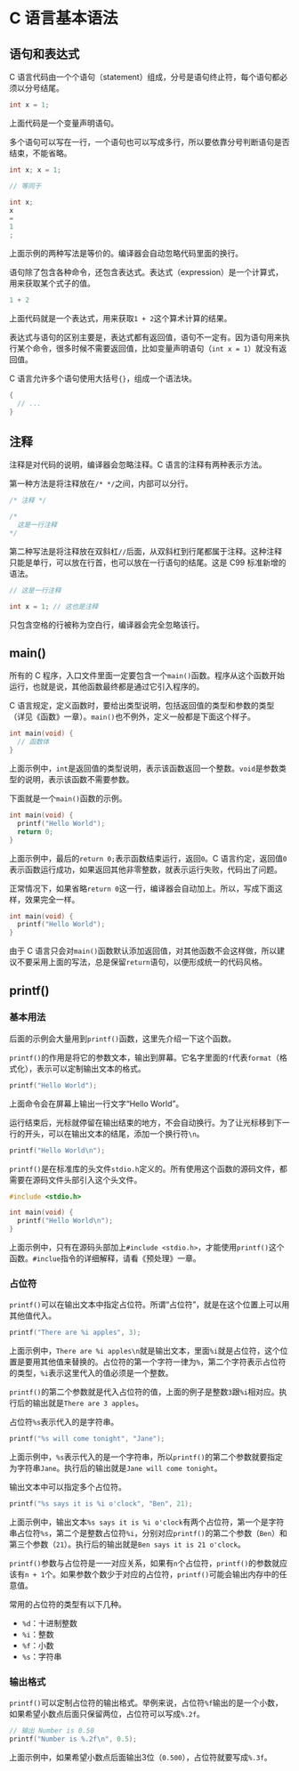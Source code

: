 # C 语言基本语法

## 语句和表达式

C 语言代码由一个个语句（statement）组成，分号是语句终止符，每个语句都必须以分号结尾。

```c
int x = 1;
```

上面代码是一个变量声明语句。

多个语句可以写在一行，一个语句也可以写成多行，所以要依靠分号判断语句是否结束，不能省略。

```c
int x; x = 1;

// 等同于

int x;
x
=
1
;
```

上面示例的两种写法是等价的。编译器会自动忽略代码里面的换行。

语句除了包含各种命令，还包含表达式。表达式（expression）是一个计算式，用来获取某个式子的值。

```c
1 + 2
```

上面代码就是一个表达式，用来获取`1 + 2`这个算术计算的结果。

表达式与语句的区别主要是，表达式都有返回值，语句不一定有。因为语句用来执行某个命令，很多时候不需要返回值，比如变量声明语句（`int x = 1`）就没有返回值。

C 语言允许多个语句使用大括号`{}`，组成一个语法块。

```c
{
  // ...
}
```

## 注释

注释是对代码的说明，编译器会忽略注释。C 语言的注释有两种表示方法。

第一种方法是将注释放在`/* */`之间，内部可以分行。

```c
/* 注释 */

/*
  这是一行注释
*/
```

第二种写法是将注释放在双斜杠`//`后面，从双斜杠到行尾都属于注释。这种注释只能是单行，可以放在行首，也可以放在一行语句的结尾。这是 C99 标准新增的语法。

```c
// 这是一行注释

int x = 1; // 这也是注释
```

只包含空格的行被称为空白行，编译器会完全忽略该行。

## main()

所有的 C 程序，入口文件里面一定要包含一个`main()`函数。程序从这个函数开始运行，也就是说，其他函数最终都是通过它引入程序的。

C 语言规定，定义函数时，要给出类型说明，包括返回值的类型和参数的类型（详见《函数》一章）。`main()`也不例外，定义一般都是下面这个样子。

```c
int main(void) {
  // 函数体
}
```

上面示例中，`int`是返回值的类型说明，表示该函数返回一个整数。`void`是参数类型的说明，表示该函数不需要参数。

下面就是一个`main()`函数的示例。

```c
int main(void) {
  printf("Hello World");
  return 0;
}
```

上面示例中，最后的`return 0;`表示函数结束运行，返回`0`。C 语言约定，返回值`0`表示函数运行成功，如果返回其他非零整数，就表示运行失败，代码出了问题。

正常情况下，如果省略`return 0`这一行，编译器会自动加上。所以，写成下面这样，效果完全一样。

```c
int main(void) {
  printf("Hello World");
}
```

由于 C 语言只会对`main()`函数默认添加返回值，对其他函数不会这样做，所以建议不要采用上面的写法，总是保留`return`语句，以便形成统一的代码风格。

## printf()

### 基本用法

后面的示例会大量用到`printf()`函数，这里先介绍一下这个函数。

`printf()`的作用是将它的参数文本，输出到屏幕。它名字里面的`f`代表`format`（格式化），表示可以定制输出文本的格式。

```c
printf("Hello World");
```

上面命令会在屏幕上输出一行文字“Hello World”。

运行结束后，光标就停留在输出结束的地方，不会自动换行。为了让光标移到下一行的开头，可以在输出文本的结尾，添加一个换行符`\n`。

```c
printf("Hello World\n");
```

`printf()`是在标准库的头文件`stdio.h`定义的。所有使用这个函数的源码文件，都需要在源码文件头部引入这个头文件。

```c
#include <stdio.h>

int main(void) {
  printf("Hello World\n");
}
```

上面示例中，只有在源码头部加上`#include <stdio.h>`，才能使用`printf()`这个函数。`#inclue`指令的详细解释，请看《预处理》一章。

### 占位符

`printf()`可以在输出文本中指定占位符。所谓“占位符”，就是在这个位置上可以用其他值代入。

```c
printf("There are %i apples", 3);
```

上面示例中，`There are %i apples\n`就是输出文本，里面`%i`就是占位符，这个位置是要用其他值来替换的。占位符的第一个字符一律为`%`，第二个字符表示占位符的类型，`%i`表示这里代入的值必须是一个整数。

`printf()`的第二个参数就是代入占位符的值，上面的例子是整数`3`跟`%i`相对应。执行后的输出就是`There are 3 apples`。

占位符`%s`表示代入的是字符串。

```c
printf("%s will come tonight", "Jane");
```

上面示例中，`%s`表示代入的是一个字符串，所以`printf()`的第二个参数就要指定为字符串`Jane`。执行后的输出就是`Jane will come tonight`。

输出文本中可以指定多个占位符。

```c
printf("%s says it is %i o'clock", "Ben", 21);
```

上面示例中，输出文本`%s says it is %i o'clock`有两个占位符，第一个是字符串占位符`%s`，第二个是整数占位符`%i`，分别对应`printf()`的第二个参数（`Ben`）和第三个参数（`21`）。执行后的输出就是`Ben says it is 21 o'clock`。

`printf()`参数与占位符是一一对应关系，如果有`n`个占位符，`printf()`的参数就应该有`n + 1`个。如果参数个数少于对应的占位符，`printf()`可能会输出内存中的任意值。

常用的占位符的类型有以下几种。

- `%d`：十进制整数
- `%i`：整数
- `%f`：小数
- `%s`：字符串

### 输出格式

`printf()`可以定制占位符的输出格式。举例来说，占位符`%f`输出的是一个小数，如果希望小数点后面只保留两位，占位符可以写成`%.2f`。

```c
// 输出 Number is 0.50
printf("Number is %.2f\n", 0.5);
```

上面示例中，如果希望小数点后面输出3位（`0.500`），占位符就要写成`%.3f`。
